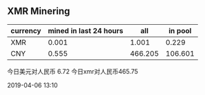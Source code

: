 ## XMR Minering

|currency|mined in last 24 hours|all|in pool|
|---|---|---|---|
|XMR|0.001|1.001|0.229|
|CNY|0.555|466.205|106.601|

今日美元对人民币 6.72	今日xmr对人民币465.75


2019-04-06 13:10